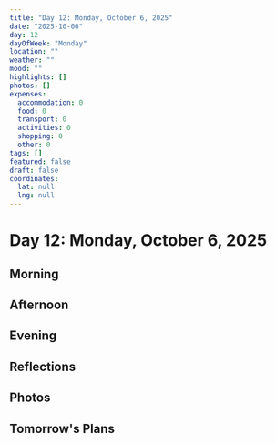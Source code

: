 ```yaml
---
title: "Day 12: Monday, October 6, 2025"
date: "2025-10-06"
day: 12
dayOfWeek: "Monday"
location: ""
weather: ""
mood: ""
highlights: []
photos: []
expenses:
  accommodation: 0
  food: 0
  transport: 0
  activities: 0
  shopping: 0
  other: 0
tags: []
featured: false
draft: false
coordinates:
  lat: null
  lng: null
---
```


# Day 12: Monday, October 6, 2025

## Morning

## Afternoon

## Evening

## Reflections

## Photos

## Tomorrow's Plans
